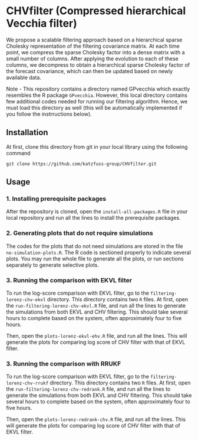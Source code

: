 # CHVfilter (Compressed hierarchical Vecchia filter)

We propose a scalable filtering approach based on a hierarchical sparse Cholesky representation of the filtering covariance matrix. At each time point, we  compress the sparse Cholesky factor into a dense matrix with a small number of columns. After applying the evolution to each of these columns, we decompress to obtain a hierarchical sparse Cholesky factor of the forecast covariance, which can then be updated based on newly available data.

Note - This repository contains a directory named GPvecchia which exactly resembles the R package `GPvecchia`. However, this local directory contains few additional codes needed for running our filtering algorithm. Hence, we must load this directory as well (this will be automatically implemented if you follow the instrructions below).

## Installation

At first, clone this directory from git in your local library using the following command

```
git clone https://github.com/katzfuss-group/CHVfilter.git
```

## Usage

### 1\. Installing prerequisite packages

After the repository is cloned, open the `install-all-packages.R` file in your local repository and run all the lines to install the prerequisite packages.

### 2\. Generating plots that do not require simulations

The codes for the plots that do not need simulations are stored in the file `no-simulation-plots.R`. The R code is sectioned properly to indicate several plots. You may run the whole file to generate all the plots, or run sections separately to generate selective plots.

### 3\. Running the comparison with EKVL filter

To run the log-score comparison with EKVL filter, go to the `filtering-lorenz-chv-ekvl` directory. This directory contains two `R` files. At first, open the `run-filtering-lorenz-chv-ekvl.R` file, and run all the lines to generate the simulations from both EKVL and CHV filtering. This should take several hours to complete based on the system, often approximately four to five hours. 

Then, open the `plots-lorenz-ekvl-ehv.R` file, and run all the lines. This will generate the plots for comparing log score of CHV filter with that of EKVL filter.

### 3\. Running the comparison with RRUKF

To run the log-score comparison with EKVL filter, go to the `filtering-lorenz-chv-rrukf` directory. This directory contains two `R` files. At first, open the `run-filtering-lorenz-chv-redrank.R` file, and run all the lines to generate the simulations from both EKVL and CHV filtering. This should take several hours to complete based on the system, often approximately four to five hours.

Then, open the `plots-lorenz-redrank-chv.R` file, and run all the lines. This will generate the plots for comparing log score of CHV filter with that of EKVL filter.